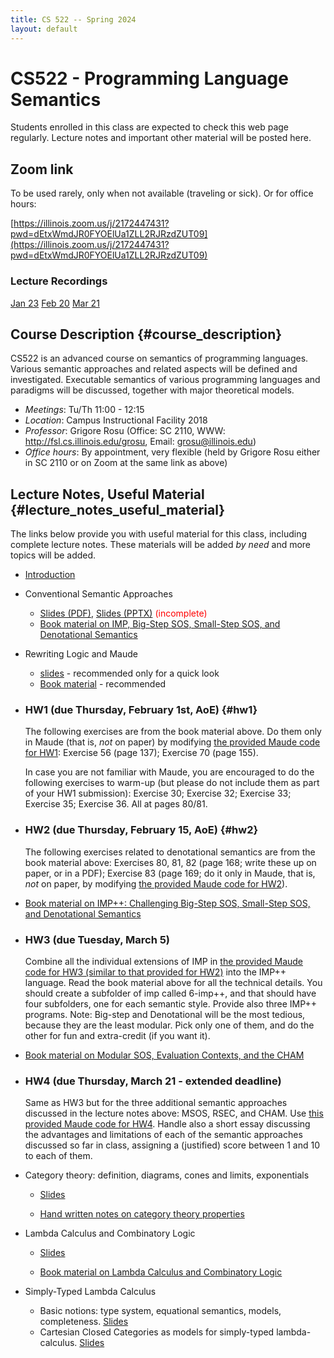 ```yaml
---
title: CS 522 -- Spring 2024
layout: default
---
```


# CS522 - Programming Language Semantics

Students enrolled in this class are expected to check this web page
regularly. Lecture notes and important other material will be posted
here.

## Zoom link

To be used rarely, only when not available (traveling or sick).  Or for office hours:

[https://illinois.zoom.us/j/2172447431?pwd=dEtxWmdJR0FYOElUa1ZLL2RJRzdZUT09](https://illinois.zoom.us/j/2172447431?pwd=dEtxWmdJR0FYOElUa1ZLL2RJRzdZUT09)

### Lecture Recordings

[Jan 23](https://illinois.zoom.us/rec/share/Qb0Bwcu7Ow04XuUKsHti894PgwRmQhZcC5e-FP5y05NdKHVMJU9irvQw0UfNeSfT.RONFV3eANEMYo4dq)
[Feb 20](https://illinois.zoom.us/rec/share/3adC_b6gC4o6-kdR3etwJO3dVKwmhzdN5v-5bHvM9AE1CXm5weZhp9buSK6L-m5a.m2CzO5XoOJjfKtzo)
[Mar 21](https://illinois.zoom.us/rec/share/TiVMBw7KesFPXSTNU5RCr57A8uXsNc7-0w70iZJYclRFZdxcgD7P7eNqQlBPiwHs.Zq-oGtFewgq8kvos)

## Course Description {#course_description}

CS522 is an advanced course on semantics of programming languages.
Various semantic approaches and related aspects will be defined and
investigated. Executable semantics of various programming languages and
paradigms will be discussed, together with major theoretical models.

-   *Meetings*: Tu/Th 11:00 - 12:15
-   *Location*: Campus Instructional Facility 2018
-   *Professor*: Grigore Rosu (Office: SC 2110, WWW: <http://fsl.cs.illinois.edu/grosu>, Email: grosu@illinois.edu)
-   *Office hours*: By appointment, very flexible (held by Grigore Rosu either in SC 2110 or on Zoom at the same link as above)

## Lecture Notes, Useful Material {#lecture_notes_useful_material}

The links below provide you with useful material for this class,
including complete lecture notes. These materials will be added *by
need* and more topics will be added.

-   [Introduction](01-Introduction.pdf)

-   Conventional Semantic Approaches

    -   [Slides (PDF)](02-Conventional-Executable-Semantics.pdf),
        [Slides (PPTX)](02-Conventional-Executable-Semantics.pptx)
        <font color=red>(incomplete)</font>
    -   [Book material on IMP, Big-Step SOS, Small-Step SOS, and Denotational
        Semantics](CS522-Spring-2024-basic-semantics.pdf)

-   Rewriting Logic and Maude

    -   [slides](CS522-Spring-2024-Maude.pdf) - recommended only for a quick look
    -   [Book material](CS522-Spring-2024-Maude-book.pdf) - recommended
 
-   ### HW1 (due Thursday, February 1st, AoE) {#hw1}

    The following exercises are from the book material above. Do them only in
    Maude (that is, *not* on paper) by modifying [the provided Maude code for
    HW1](CS522-Spring-2024-Maude-HW1.zip): Exercise 56 (page 137); Exercise 70
    (page 155).

    In case you are not familiar with Maude, you are encouraged to do the
    following exercises to warm-up (but please do not include them as part of
    your HW1 submission): Exercise 30; Exercise 32; Exercise 33; Exercise 35;
    Exercise 36. All at pages 80/81.

-   ### HW2 (due Thursday, February 15, AoE) {#hw2}

    The following exercises related to denotational semantics are from the book
    material above: Exercises 80, 81, 82 (page 168; write these up on paper, or
    in a PDF); Exercise 83 (page 169; do it only in Maude, that is, *not* on
    paper, by modifying [the provided Maude code for
    HW2](CS522-Spring-2024-Maude-HW2.zip)).

-   [Book material on IMP++: Challenging Big-Step SOS, Small-Step SOS, and
    Denotational Semantics](CS522-Spring-2024-IMP++.pdf)

-   ### HW3 (due Tuesday, March 5)

    Combine all the individual extensions of IMP in [the provided Maude code for
    HW3 (similar to that provided for HW2)](CS522-Spring-2024-Maude-HW3.zip) into the IMP++ language. Read the book
    material above for all the technical details. You should create a subfolder
    of imp called 6-imp++, and that should have four subfolders, one for each
    semantic style. Provide also three IMP++ programs.  Note: Big-step and Denotational will be the most tedious, because they are the least modular.  Pick only one of them, and do the other for fun and extra-credit (if you want it).

-  [Book material on Modular SOS, Evaluation Contexts, and the CHAM](CS522-Spring-2024-MSOS-RSEC-CHAM.pdf)

-   ### HW4 (due Thursday, March 21 - extended deadline)

    Same as HW3 but for the three additional semantic approaches discussed in the
    lecture notes above: MSOS, RSEC, and CHAM. Use
    [this provided Maude code for HW4](CS522-Spring-2024-Maude-HW4.zip).
    Handle also a short essay discussing the advantages and limitations of each of
    the semantic approaches discussed so far in class, assigning a (justified) score
    between 1 and 10 to each of them.

-   Category theory: definition, diagrams, cones and limits, exponentials

    -   [Slides](CS522-Spring-2024-Category-Theory-slides.pdf)

    -   [Hand written notes on category theory properties](CS522-Spring-2024-HandWritten-Category-Theory.zip)

-   Lambda Calculus and Combinatory Logic

    - [Slides](CS522-Spring-2024-Lambda-slides.pdf)

    - [Book material on Lambda Calculus and Combinatory Logic](CS522-Spring-2024-Lambda.pdf)

-   Simply-Typed Lambda Calculus
    * Basic notions: type system, equational semantics, models, completeness.  [Slides](CS522-Spring-2024-Simply-Typed-Lambda-Calculus.pdf)
    * Cartesian Closed Categories as models for simply-typed lambda-calculus.  [Slides](CS522-Spring-2024-PL-CCC.pdf)
